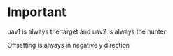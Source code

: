 # Important
uav1 is always the target and
uav2 is always the hunter

Offsetting is always in negative y direction 